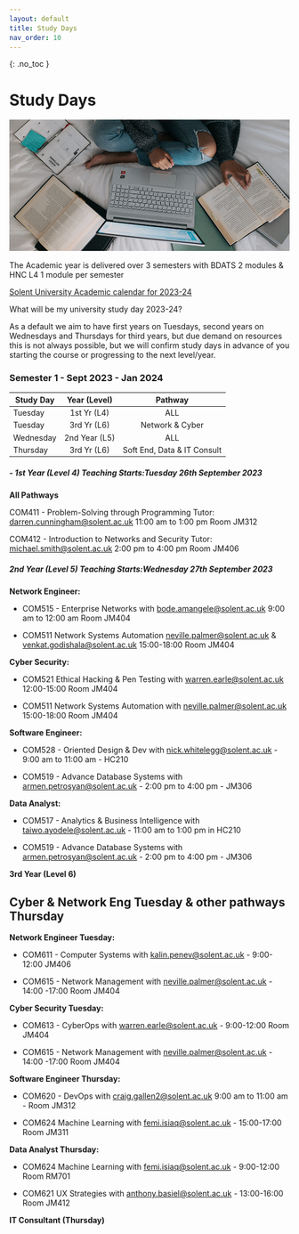 ```yaml
---
layout: default
title: Study Days
nav_order: 10
---
```


{: .no_toc }

# Study Days

![windows-v94mlgvsza4-unsplash.jpg](./images/windows-v94mlgvsza4-unsplash.jpg)

The Academic year is delivered over 3 semesters with BDATS 2 modules &  HNC L4 1 module per semester 

[Solent University Academic calendar for 2023-24](https://students.solent.ac.uk/official-documents/policy-governance-and-information/academic-calendar-2023-24.pdf)

What will be my university study day 2023-24?

As a default we aim to have first years on Tuesdays, second years on Wednesdays and Thursdays for third years, but due demand on resources this is not always possible, but we will confirm study days in advance of you starting the course or progressing to the next level/year.

### Semester 1 - Sept 2023 - Jan 2024

| Study Day | Year (Level)  |           Pathway           |
| --------- | :-----------: | :-------------------------: |
| Tuesday   |  1st Yr (L4)  |             ALL             |
| Tuesday   |  3rd Yr (L6)  |       Network & Cyber       |
| Wednesday | 2nd Year (L5) |             ALL             |
| Thursday  |  3rd Yr (L6)  | Soft End, Data & IT Consult |





##### - 1st Year (Level 4) Teaching Starts:Tuesday 26th September 2023 

**All Pathways**

COM411 - Problem-Solving through Programming Tutor: darren.cunningham@solent.ac.uk 11:00 am to 1:00 pm Room JM312

COM412 - Introduction to Networks and Security Tutor: michael.smith@solent.ac.uk 2:00 pm to 4:00 pm Room JM406


##### 2nd Year (Level 5) Teaching Starts:Wednesday 27th September 2023

**Network Engineer:**

* COM515 - Enterprise Networks with bode.amangele@solent.ac.uk 9:00 am to 12:00 am Room JM404

* COM511  Network Systems Automation neville.palmer@solent.ac.uk & venkat.godishala@solent.ac.uk 15:00-18:00 Room JM404

**Cyber Security:**

* COM521 Ethical Hacking & Pen Testing with warren.earle@solent.ac.uk 12:00-15:00 Room JM404

* COM511  Network Systems Automation with neville.palmer@solent.ac.uk 15:00-18:00 Room JM404

**Software Engineer:**

* COM528 - Oriented Design & Dev with nick.whitelegg@solent.ac.uk  - 9:00 am to 11:00 am - HC210

* COM519 - Advance Database Systems with armen.petrosyan@solent.ac.uk - 2:00 pm to 4:00 pm - JM306

**Data Analyst:**

* COM517 - Analytics & Business Intelligence with taiwo.ayodele@solent.ac.uk - 11:00 am to 1:00 pm in HC210

* COM519 - Advance Database Systems with armen.petrosyan@solent.ac.uk - 2:00 pm to 4:00 pm - JM306

**3rd Year (Level 6)**

## Cyber & Network Eng Tuesday & other pathways Thursday

**Network Engineer Tuesday:**

* COM611 - Computer Systems with kalin.penev@solent.ac.uk - 9:00-12:00 JM406

* COM615 - Network Management with neville.palmer@solent.ac.uk - 14:00 -17:00 Room JM404

**Cyber Security Tuesday:**

* COM613 - CyberOps with warren.earle@solent.ac.uk - 9:00-12:00 Room JM404

* COM615 - Network Management with neville.palmer@solent.ac.uk - 14:00 -17:00 Room JM404

**Software Engineer Thursday:**

* COM620 - DevOps with craig.gallen2@solent.ac.uk 9:00 am to 11:00 am -  Room JM312

* COM624 Machine Learning with femi.isiaq@solent.ac.uk - 15:00-17:00 Room JM311





**Data Analyst Thursday:**

* COM624 Machine Learning with femi.isiaq@solent.ac.uk - 9:00-12:00 Room RM701

* COM621  UX Strategies with anthony.basiel@solent.ac.uk - 13:00-16:00 Room JM412

**IT Consultant (Thursday)** 



